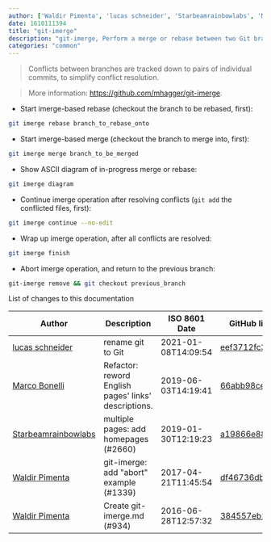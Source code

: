 ```yaml
---
author: ['Waldir Pimenta', 'lucas schneider', 'Starbeamrainbowlabs', 'Marco Bonelli']
date: 1610111394
title: "git-imerge"
description: "git-imerge, Perform a merge or rebase between two Git branches incrementally."
categories: "common"
---
```

> Conflicts between branches are tracked down to pairs of individual commits, to simplify conflict resolution.

> More information: <https://github.com/mhagger/git-imerge>.

- Start imerge-based rebase (checkout the branch to be rebased, first):

```bash
git imerge rebase branch_to_rebase_onto
```

- Start imerge-based merge (checkout the branch to merge into, first):

```bash
git imerge merge branch_to_be_merged
```

- Show ASCII diagram of in-progress merge or rebase:

```bash
git imerge diagram
```

- Continue imerge operation after resolving conflicts (`git add` the conflicted files, first):

```bash
git imerge continue --no-edit
```

- Wrap up imerge operation, after all conflicts are resolved:

```bash
git imerge finish
```

- Abort imerge operation, and return to the previous branch:

```bash
git-imerge remove && git checkout previous_branch
```
List of changes to this documentation


Author | Description | ISO 8601 Date | GitHub link
------|-----|-----|-----
[lucas schneider](mailto:casdpa@gmail.com) | rename git to Git | 2021-01-08T14:09:54 | [eef3712fc3a6](https://github.com/tldr-pages/tldr/commit/eef3712fc3a6a3774384b2e4ed934583c8349d75)
[Marco Bonelli](mailto:marco@mebeim.net) | Refactor: reword English pages' links' descriptions. | 2019-06-03T14:19:41 | [66abb98ce935](https://github.com/tldr-pages/tldr/commit/66abb98ce935c0f4516bf30c4d6da72180d5a3ab)
[Starbeamrainbowlabs](mailto:sbrl@starbeamrainbowlabs.com) | multiple pages: add homepages (#2660) | 2019-01-30T12:19:23 | [a19866e88add](https://github.com/tldr-pages/tldr/commit/a19866e88addb239484637579b17e7c6ea9b53aa)
[Waldir Pimenta](mailto:waldyrious@gmail.com) | git-imerge: add "abort" example (#1339) | 2017-04-21T11:45:54 | [df46736db743](https://github.com/tldr-pages/tldr/commit/df46736db74364eccad49f185958319f5251211f)
[Waldir Pimenta](mailto:waldyrious@gmail.com) | Create git-imerge.md (#934) | 2016-06-28T12:57:32 | [384557eb159a](https://github.com/tldr-pages/tldr/commit/384557eb159a76948849175c871ef9cdd7db08ff)

